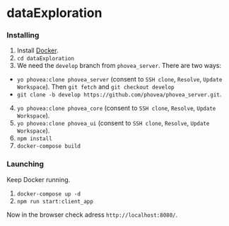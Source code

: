 # dataExploration

### Installing 

 1. Install [Docker](https://www.docker.com/).
 2. `cd dataExploration`
 3. We need the `develop` branch from `phovea_server`. There are two ways:
   * `yo phovea:clone phovea_server` (consent to `SSH clone`, `Resolve`, `Update Workspace`). 
   Then `git fetch` and `git checkout develop`
   * `git clone -b develop https://github.com/phovea/phovea_server.git`.
 4. `yo phovea:clone phovea_core` (consent to `SSH clone`, `Resolve`, `Update Workspace`). 
 5. `yo phovea:clone phovea_ui` (consent to `SSH clone`, `Resolve`, `Update Workspace`). 
 6. `npm install`
 7. `docker-compose build`

### Launching

Keep Docker running.

1. `docker-compose up -d`
2. `npm run start:client_app`

Now in the browser check adress `http://localhost:8080/`.
